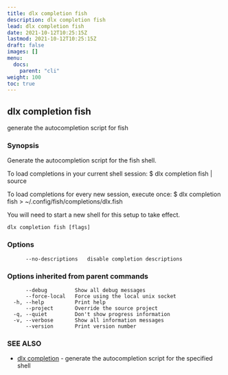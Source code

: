 ```yaml
---
title: dlx completion fish
description: dlx completion fish
lead: dlx completion fish
date: 2021-10-12T10:25:15Z
lastmod: 2021-10-12T10:25:15Z
draft: false
images: []
menu:
  docs:
    parent: "cli"
weight: 100
toc: true
---
```

## dlx completion fish

generate the autocompletion script for fish

### Synopsis


Generate the autocompletion script for the fish shell.

To load completions in your current shell session:
$ dlx completion fish | source

To load completions for every new session, execute once:
$ dlx completion fish > ~/.config/fish/completions/dlx.fish

You will need to start a new shell for this setup to take effect.


```
dlx completion fish [flags]
```

### Options

```
      --no-descriptions   disable completion descriptions
```

### Options inherited from parent commands

```
      --debug         Show all debug messages
      --force-local   Force using the local unix socket
  -h, --help          Print help
      --project       Override the source project
  -q, --quiet         Don't show progress information
  -v, --verbose       Show all information messages
      --version       Print version number
```

### SEE ALSO

* [dlx completion](/docs/cmd/dlx_completion)	 - generate the autocompletion script for the specified shell

